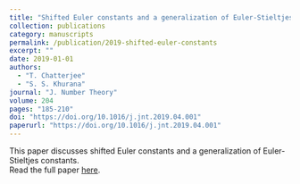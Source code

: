 ```yaml
---
title: "Shifted Euler constants and a generalization of Euler-Stieltjes constants"
collection: publications
category: manuscripts
permalink: /publication/2019-shifted-euler-constants
excerpt: ""
date: 2019-01-01
authors:
  - "T. Chatterjee"
  - "S. S. Khurana"
journal: "J. Number Theory"
volume: 204
pages: "185-210"
doi: "https://doi.org/10.1016/j.jnt.2019.04.001"
paperurl: "https://doi.org/10.1016/j.jnt.2019.04.001"
---
```

This paper discusses shifted Euler constants and a generalization of Euler-Stieltjes constants.  
Read the full paper [here](https://doi.org/10.1016/j.jnt.2019.04.001).
